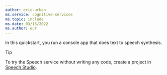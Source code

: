 ```yaml
---
author: eric-urban
ms.service: cognitive-services
ms.topic: include
ms.date: 03/15/2022
ms.author: eur
---
```


In this quickstart, you run a console app that does text to speech synthesis. 

> [!TIP]
> To try the Speech service without writing any code, create a project in [Speech Studio](~/articles/cognitive-services/speech-service/speech-studio-overview.md). 
